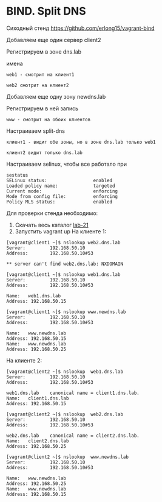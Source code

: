 # BIND. Split DNS

Сиходный стенд https://github.com/erlong15/vagrant-bind

Добавляем еще один сервер client2

Регистрируем в зоне dns.lab 
  
   имена
  
    web1 - смотрит на клиент1
  
    web2 смотрит на клиент2

Добавляем еще одну зону newdns.lab

  Регистрируем в ней запись
  
    www - смотрит на обоих клиентов

Настраиваем split-dns

    клиент1 - видит обе зоны, но в зоне dns.lab только web1
  
    клиент2 видит только dns.lab

Настраиваем selinux, чтобы все работало при 
```
sestatus
SELinux status:                 enabled
Loaded policy name:             targeted
Current mode:                   enforcing
Mode from config file:          enforcing
Policy MLS status:              enabled
```
Для проверки стенда необходимо:
1. Скачать весь  каталог [lab-21](../lab-21)
2. Запустить vagrant up
На клиенте 1:
```
[vagrant@client1 ~]$ nslookup web2.dns.lab
Server:         192.168.50.10
Address:        192.168.50.10#53

** server can't find web2.dns.lab: NXDOMAIN

[vagrant@client1 ~]$ nslookup web1.dns.lab
Server:         192.168.50.10
Address:        192.168.50.10#53

Name:   web1.dns.lab
Address: 192.168.50.15

[vagrant@client1 ~]$ nslookup www.newdns.lab
Server:         192.168.50.10
Address:        192.168.50.10#53

Name:   www.newdns.lab
Address: 192.168.50.15
Name:   www.newdns.lab
Address: 192.168.50.25
```

На клиенте 2:
```
[vagrant@client2 ~]$ nslookup  web1.dns.lab
Server:         192.168.50.10
Address:        192.168.50.10#53

web1.dns.lab    canonical name = client1.dns.lab.
Name:   client1.dns.lab
Address: 192.168.50.15

[vagrant@client2 ~]$ nslookup  web2.dns.lab
Server:         192.168.50.10
Address:        192.168.50.10#53

web2.dns.lab    canonical name = client2.dns.lab.
Name:   client2.dns.lab
Address: 192.168.50.25

[vagrant@client2 ~]$ nslookup  www.newdns.lab
Server:         192.168.50.10
Address:        192.168.50.10#53

Name:   www.newdns.lab
Address: 192.168.50.25
Name:   www.newdns.lab
Address: 192.168.50.15
```

